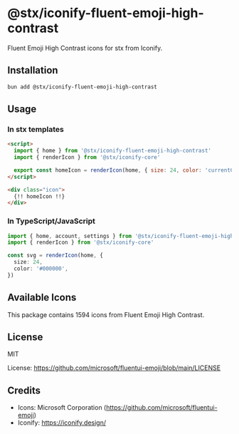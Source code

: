 # @stx/iconify-fluent-emoji-high-contrast

Fluent Emoji High Contrast icons for stx from Iconify.

## Installation

```bash
bun add @stx/iconify-fluent-emoji-high-contrast
```

## Usage

### In stx templates

```html
<script>
  import { home } from '@stx/iconify-fluent-emoji-high-contrast'
  import { renderIcon } from '@stx/iconify-core'

  export const homeIcon = renderIcon(home, { size: 24, color: 'currentColor' })
</script>

<div class="icon">
  {!! homeIcon !!}
</div>
```

### In TypeScript/JavaScript

```typescript
import { home, account, settings } from '@stx/iconify-fluent-emoji-high-contrast'
import { renderIcon } from '@stx/iconify-core'

const svg = renderIcon(home, {
  size: 24,
  color: '#000000',
})
```

## Available Icons

This package contains 1594 icons from Fluent Emoji High Contrast.

## License

MIT

License: https://github.com/microsoft/fluentui-emoji/blob/main/LICENSE

## Credits

- Icons: Microsoft Corporation (https://github.com/microsoft/fluentui-emoji)
- Iconify: https://iconify.design/
